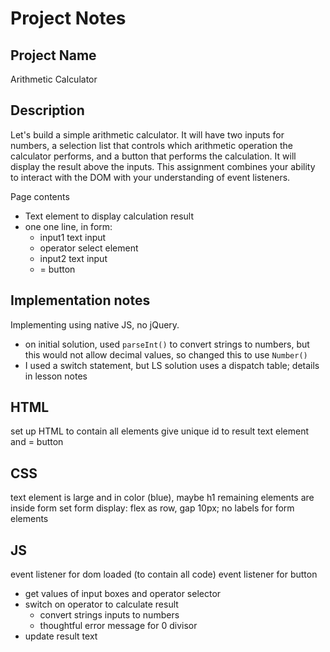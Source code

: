 # Project Notes

## Project Name
Arithmetic Calculator

## Description
Let's build a simple arithmetic calculator. It will have two inputs for numbers, a selection list that controls which arithmetic operation the calculator performs, and a button that performs the calculation. It will display the result above the inputs. This assignment combines your ability to interact with the DOM with your understanding of event listeners.

Page contents
- Text element to display calculation result
- one one line, in form:
  - input1 text input
  - operator select element
  - input2 text input
  - = button

## Implementation notes
Implementing using native JS, no jQuery.
- on initial solution, used `parseInt()` to convert strings to numbers, but this would not allow decimal values, so changed this to use `Number()`
- I used a switch statement, but LS solution uses a dispatch table; details in lesson notes


## HTML
set up HTML to contain all elements
give unique id to result text element and = button

## CSS
text element is large and in color (blue), maybe h1
remaining elements are inside form
set form display: flex as row, gap 10px; no labels for form elements

## JS
event listener for dom loaded (to contain all code)
event listener for button
- get values of input boxes and operator selector
- switch on operator to calculate result
  - convert strings inputs to numbers
  - thoughtful error message for 0 divisor
- update result text
